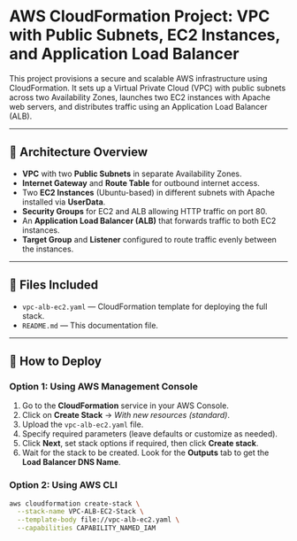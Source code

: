 # AWS CloudFormation Project: VPC with Public Subnets, EC2 Instances, and Application Load Balancer

This project provisions a secure and scalable AWS infrastructure using CloudFormation. It sets up a Virtual Private Cloud (VPC) with public subnets across two Availability Zones, launches two EC2 instances with Apache web servers, and distributes traffic using an Application Load Balancer (ALB).

---

## 🧱 Architecture Overview

- **VPC** with two **Public Subnets** in separate Availability Zones.
- **Internet Gateway** and **Route Table** for outbound internet access.
- Two **EC2 Instances** (Ubuntu-based) in different subnets with Apache installed via **UserData**.
- **Security Groups** for EC2 and ALB allowing HTTP traffic on port 80.
- An **Application Load Balancer (ALB)** that forwards traffic to both EC2 instances.
- **Target Group** and **Listener** configured to route traffic evenly between the instances.

---

## 📁 Files Included

- `vpc-alb-ec2.yaml` — CloudFormation template for deploying the full stack.
- `README.md` — This documentation file.

---

## 🔧 How to Deploy

### Option 1: Using AWS Management Console

1. Go to the **CloudFormation** service in your AWS Console.
2. Click on **Create Stack** → *With new resources (standard)*.
3. Upload the `vpc-alb-ec2.yaml` file.
4. Specify required parameters (leave defaults or customize as needed).
5. Click **Next**, set stack options if required, then click **Create stack**.
6. Wait for the stack to be created. Look for the **Outputs** tab to get the **Load Balancer DNS Name**.

### Option 2: Using AWS CLI

```bash
aws cloudformation create-stack \
  --stack-name VPC-ALB-EC2-Stack \
  --template-body file://vpc-alb-ec2.yaml \
  --capabilities CAPABILITY_NAMED_IAM
